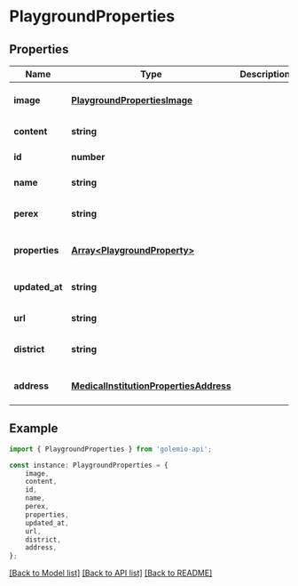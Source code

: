 # PlaygroundProperties


## Properties

Name | Type | Description | Notes
------------ | ------------- | ------------- | -------------
**image** | [**PlaygroundPropertiesImage**](PlaygroundPropertiesImage.md) |  | [optional] [default to undefined]
**content** | **string** |  | [default to undefined]
**id** | **number** |  | [default to undefined]
**name** | **string** |  | [default to undefined]
**perex** | **string** |  | [optional] [default to undefined]
**properties** | [**Array&lt;PlaygroundProperty&gt;**](PlaygroundProperty.md) |  | [optional] [default to undefined]
**updated_at** | **string** |  | [optional] [default to undefined]
**url** | **string** |  | [default to undefined]
**district** | **string** |  | [optional] [default to undefined]
**address** | [**MedicalInstitutionPropertiesAddress**](MedicalInstitutionPropertiesAddress.md) |  | [optional] [default to undefined]

## Example

```typescript
import { PlaygroundProperties } from 'golemio-api';

const instance: PlaygroundProperties = {
    image,
    content,
    id,
    name,
    perex,
    properties,
    updated_at,
    url,
    district,
    address,
};
```

[[Back to Model list]](../README.md#documentation-for-models) [[Back to API list]](../README.md#documentation-for-api-endpoints) [[Back to README]](../README.md)
